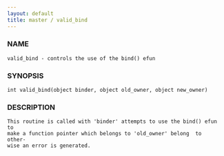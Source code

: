```yaml
---
layout: default
title: master / valid_bind
---
```


### NAME

    valid_bind - controls the use of the bind() efun

### SYNOPSIS

    int valid_bind(object binder, object old_owner, object new_owner)

### DESCRIPTION

    This routine is called with 'binder' attempts to use the bind() efun to
    make a function pointer which belongs to 'old_owner' belong  to  other‐
    wise an error is generated.
